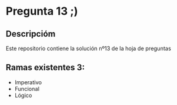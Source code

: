 # Pregunta 13 ;)

## Descripcióm

Este repositorio contiene la solución nº13 de la hoja de preguntas

## Ramas existentes 3:

- Imperativo
- Funcional
- Lógico